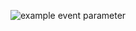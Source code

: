 ![example event parameter](https://github.com/SlashDimka/hexlet-my-first-workflow/blob/master/.github/workflows/hello-world.yml)
